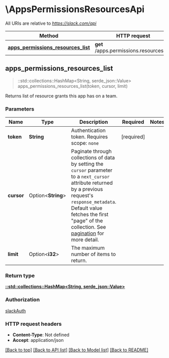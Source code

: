 # \AppsPermissionsResourcesApi

All URIs are relative to *https://slack.com/api*

Method | HTTP request | Description
------------- | ------------- | -------------
[**apps_permissions_resources_list**](AppsPermissionsResourcesApi.md#apps_permissions_resources_list) | **get** /apps.permissions.resources.list | 



## apps_permissions_resources_list

> ::std::collections::HashMap<String, serde_json::Value> apps_permissions_resources_list(token, cursor, limit)


Returns list of resource grants this app has on a team.

### Parameters


Name | Type | Description  | Required | Notes
------------- | ------------- | ------------- | ------------- | -------------
**token** | **String** | Authentication token. Requires scope: `none` | [required] |
**cursor** | Option<**String**> | Paginate through collections of data by setting the `cursor` parameter to a `next_cursor` attribute returned by a previous request's `response_metadata`. Default value fetches the first \"page\" of the collection. See [pagination](/docs/pagination) for more detail. |  |
**limit** | Option<**i32**> | The maximum number of items to return. |  |

### Return type

[**::std::collections::HashMap<String, serde_json::Value>**](serde_json::Value.md)

### Authorization

[slackAuth](../README.md#slackAuth)

### HTTP request headers

- **Content-Type**: Not defined
- **Accept**: application/json

[[Back to top]](#) [[Back to API list]](../README.md#documentation-for-api-endpoints) [[Back to Model list]](../README.md#documentation-for-models) [[Back to README]](../README.md)

